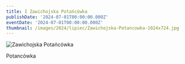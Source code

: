 ```yaml
---
title: I Zawichojska Potańcówka
publishDate: '2024-07-01T00:00:00.000Z'
eventDate: '2024-07-01T00:00:00.000Z'
thumbnail: /images/2024/lipiec/Zawichojska-Potancowka-1024x724.jpg
---
```


![Zawichojska Potańcówka](/images/2024/lipiec/Zawichojska-Potancowka-1024x724.jpg)

Potancówka